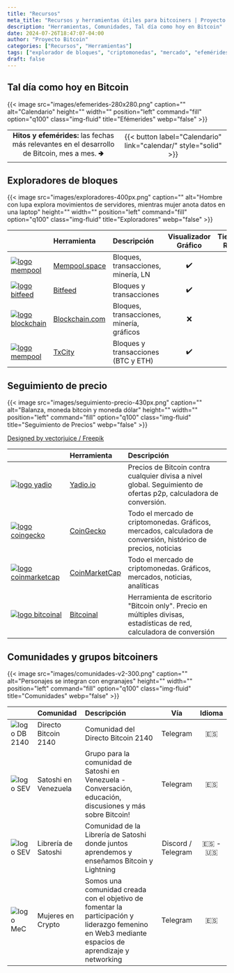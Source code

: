 ```yaml
---
title: "Recursos"
meta_title: "Recursos y herramientas útiles para bitcoiners | Proyecto Bitcoin"
description: "Herramientas, Comunidades, Tal día como hoy en Bitcoin"
date: 2024-07-26T18:47:07-04:00
author: "Proyecto Bitcoin"
categories: ["Recursos", "Herramientas"]
tags: ["explorador de bloques", "criptomonedas", "mercado", "efemérides"]
draft: false
---
```


## Tal día como hoy en Bitcoin

{{< image src="images/efemerides-280x280.png" caption="" alt="Calendario" height="" width="" position="left" command="fill" option="q100" class="img-fluid" title="Efémerides"  webp="false" >}}

|         |          |
| :-----: | :------: |
| **Hitos y efemérides:** las fechas más relevantes en el desarrollo de Bitcoin, mes a mes.  🢂 | {{< button label="Calendario" link="calendar/" style="solid" >}} |

## Exploradores de bloques

{{< image src="images/exploradores-400px.png" caption="" alt="Hombre con lupa explora movimientos de servidores, mientras mujer anota datos en una laptop" height="" width="" position="left" command="fill" option="q100" class="img-fluid" title="Exploradores"  webp="false" >}}

|          |         Herramienta         |        Descripción        | Visualizador Gráfico | Tiempo Real |
| -------- | :-------------------------- | :------------------------ | :------------------: | :---------: |
| [![logo mempool](images/mempool-logo-50px.png)](https://mempool.space/es/) | [Mempool.space](https://mempool.space/es/) | Bloques, transacciones, minería, LN | ✔️ | ✔️ |
| [![logo bitfeed](images/bitfeed.png)](https://bits.monospace.live/) |[Bitfeed](https://bits.monospace.live/) | Bloques y transacciones | ✔️ | ✔️ |
| [![logo blockchain](images/blockchain-50px-2.png)](https://www.blockchain.com/explorer/assets/btc) | [Blockchain.com](https://www.blockchain.com/explorer/assets/btc) | Bloques, transacciones, minería, gráficos | ❌ | ✔️ |
| [![logo mempool](images/txcity.png)](https://txcity.io/v/eth-btc) | [TxCity](https://txcity.io/v/eth-btc) | Bloques y transacciones (BTC y ETH) | ✔️ | ✔️ |

## Seguimiento de precio

{{< image src="images/seguimiento-precio-430px.png" caption="" alt="Balanza, moneda bitcoin y moneda dólar" height="" width="" position="left" command="fill" option="q100" class="img-fluid" title="Seguimiento de Precios"  webp="false" >}}

<a href="http://www.freepik.com">Designed by vectorjuice / Freepik</a>

|                           |              Herramienta              |            Descripción            |
| :------------------------ | :------------------------------------ | :-------------------------------- |
| [![logo yadio](images/yadio.png "Yadio")](https://yadio.io/) | [Yadio.io](https://yadio.io/) | Precios de Bitcoin contra cualquier divisa a nivel global. Seguimiento de ofertas p2p, calculadora de conversión. |
| [![logo coingecko](images/coingecko-50px.png "Coingecko")](https://www.coingecko.com/es/monedas/bitcoin) | [CoinGecko](https://www.coingecko.com/es/monedas/bitcoin) | Todo el mercado de criptomonedas. Gráficos, mercados, calculadora de conversión, histórico de precios, noticias  |
| [![logo coinmarketcap](images/coinmarketcap-50px.png "CoinMarketCap")](https://coinmarketcap.com/es/currencies/bitcoin/) | [CoinMarketCap](https://coinmarketcap.com/es/currencies/bitcoin/) | Todo el mercado de criptomonedas. Gráficos, mercados, noticias, analíticas  |
|[![logo bitcoinal](images/b-icon-50px.png "Bitcoinal")](https://bitcoinal.com/) | [Bitcoinal](https://bitcoinal.com/) | Herramienta de escritorio "Bitcoin only". Precio en múltiples divisas, estadísticas de red, calculadora de conversión  |

## Comunidades y grupos bitcoiners

{{< image src="images/comunidades-v2-300.png" caption="" alt="Personajes se integran con engranajes" height="" width="" position="left" command="fill" option="q100" class="img-fluid" title="Comunidades"  webp="false" >}}

|          |          Comunidad              |           Descripción           |  Vía  | Idioma |
| -------- | :------------------------------ | :------------------------------ | :---: | :----: |
| ![logo DB 2140](images/logo-2140-50px.png "Directo Bitcoin 2140") | Directo Bitcoin 2140 | Comunidad del Directo Bitcoin 2140 | Telegram |  🇪🇸 |
| ![logo SEV](images/logo-SEV-50px.png "Satoshi en Venezuela") | Satoshi en Venezuela | Grupo para la comunidad de Satoshi en Venezuela - Conversación, educación, discusiones y más sobre Bitcoin! | Telegram |  🇪🇸 |
| ![logo SEV](images/logo-LdS-50px.png "Librería de Satoshi") | Librería de Satoshi | Comunidad de la Librería de Satoshi donde juntos aprendemos y enseñamos Bitcoin y Lightning | Discord / Telegram | 🇪🇸 - 🇺🇸 |
| ![logo MeC](images/logo-MEC-50px.png "Mujeres en Crypto") | Mujeres en Crypto | Somos una comunidad creada con el objetivo de fomentar la participación y liderazgo femenino en Web3 mediante espacios de aprendizaje y networking | Telegram | 🇪🇸 |
